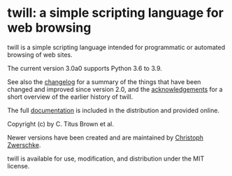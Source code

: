 twill: a simple scripting language for web browsing
===================================================

twill is a simple scripting language intended for programmatic or automated browsing of web sites.

The current version 3.0a0 supports Python 3.6 to 3.9.

See also the [changelog](https://twill-tools.github.io/twill/changelog.html) for a summary of the things that have been changed and improved since version 2.0, and the [acknowledgements](https://twill-tools.github.io/twill/overview.html#acknowledgements) for a short overview of the earlier history of twill.

The full [documentation](https://twill-tools.github.io/twill/) is included in the distribution and provided online.

Copyright (c) by C. Titus Brown et al.

Newer versions have been created and are maintained by [Christoph Zwerschke](https://github.com/Cito).
 
twill is available for use, modification, and distribution under the MIT license.
